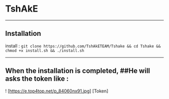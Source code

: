 TshAkE
==============

______________________________________________________________________________________________________________________

Installation
------------

install :
```git clone https://github.com/TshAkETEAM/Tshake && cd Tshake && chmod +x install.sh && ./install.sh```

______________________________________________________________________________________________________________________

When the installation is completed,
##He will asks the token
like :
------
! [https://e.top4top.net/p_84060nx91.jpg] [Token]
